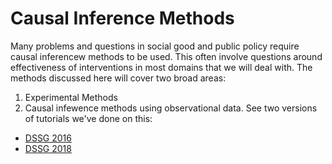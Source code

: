 # Causal Inference Methods

Many problems and questions in social good and public policy require causal inferencew methods to be used. 
This often involve questions around effectiveness of interventions in most domains that we will deal with. 
The methods discussed here will cover two broad areas:
1. Experimental Methods
2. Causal infewence methods using observational data. See two versions of tutorials we've done on this:
  - [DSSG 2016](causal-inference-with-observational-data.pdf)
  - [DSSG 2018](causalinference_observational_dssg2018.pdf)

